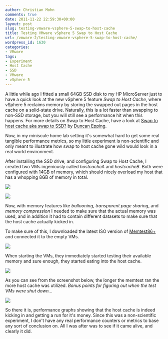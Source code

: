 ```yaml
---
author: Christian Mohn
comments: true
date: 2011-11-22 22:59:30+00:00
layout: post
slug: testing-vmware-vsphere-5-swap-to-host-cache
title: Testing VMware vSphere 5 Swap to Host Cache
url: /vmware-2/testing-vmware-vsphere-5-swap-to-host-cache/
wordpress_id: 1630
categories:
- VMware
tags:
- Experiment
- Host Cache
- SSD
- VMware
- vSphere 5
---
```


A little while ago I fitted a small 64GB SSD disk to my HP MicroServer just to have a quick look at the new vSphere 5 feature _Swap to Host Cache_, where vSphere 5 reclaims memory by storing the swapped out pages in the host cache on a solid-state drive. Naturally, this is a lot faster than swapping to non-SSD storage, but you will still see a performance hit when this happens. For more details on Swap to Host Cache, have a look at [Swap to host cache aka swap to SSD?](http://www.yellow-bricks.com/2011/08/18/swap-to-host-cache-aka-swap-to-ssd/) by [Duncan Epping](http://twitter.com/#!/DuncanYB).

Now, in my miniscule home lab setting it's somewhat hard to get some real tangible performance metrics, so my little experiment is non-scientific and only meant to illustrate how swap to host cache gone wild would look in a real world environment.

After installing the SSD drive, and configuring Swap to Host Cache, I created two VMs ingeniously called _hostcacheA_ and _hostcacheB_. Both were configured with 14GB of memory, which should nicely overload my host that has a whopping 8GB of memory in total.

[![](http://vninja.net/wordpress/wp-content/uploads/2011/11/hostcache-300x48.png)](http://vninja.net/wordpress/wp-content/uploads/2011/11/hostcache.png)

[![](http://vninja.net/wordpress/wp-content/uploads/2011/11/1-300x196.png)](http://vninja.net/wordpress/wp-content/uploads/2011/11/1.png)

Now, with memory features like _ballooning_, _transparent page sharing_, and _memory compression_ I needed to make sure that the actual memory was used, and in addition it had to contain different datasets to make sure that the host cache actually kicked in.

To make sure of this, I downloaded the latest ISO version of [Memtest86+](http://www.memtest.org/) and connected it to the empty VMs. 

[![](http://vninja.net/wordpress/wp-content/uploads/2011/11/2-300x267.png)](http://vninja.net/wordpress/wp-content/uploads/2011/11/2.png)

When starting the VMs, they immediately started testing their available memory and sure enough, they started eating into the host cache.

[![](http://vninja.net/wordpress/wp-content/uploads/2011/11/3-300x166.png)](http://vninja.net/wordpress/wp-content/uploads/2011/11/3.png)

As you can see from the screenshot below, the longer the memtest ran the more host cache was utilized. 
_Bonus points for figuring out when the test VMs were shut down..._

[![](http://vninja.net/wordpress/wp-content/uploads/2011/11/Problem2-300x137.png)](http://vninja.net/wordpress/wp-content/uploads/2011/11/Problem2.png)

So there it is, performance graphs showing that the host cache is indeed kicking in and getting a run for it's money. Since this was a non-scientific experiment, I don't have any real performance counters or metrics to base any sort of conclusion on. All I was after was to see if it came alive, and clearly it did.

